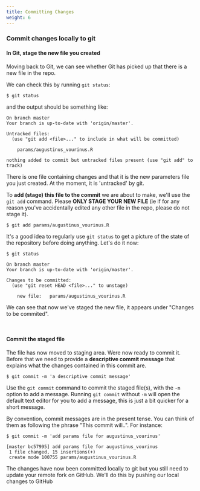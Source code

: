 ```yaml
---
title: Committing Changes
weight: 6
---
```



### Commit changes locally to git

#### In Git, stage the new file you created

Moving back to Git, we can see whether Git has picked up that there is a new file in the repo.

We can check this by running `git status`:
```
$ git status
```
and the output should be something like:
```
On branch master
Your branch is up-to-date with 'origin/master'.

Untracked files:
  (use "git add <file>..." to include in what will be committed)

	params/augustinus_vourinus.R

nothing added to commit but untracked files present (use "git add" to track)
```

There is one file containing changes and that it is the new parameters file you just created. At the moment, it is 'untracked' by git.

To **add (stage) this file to the commit** we are about to make, we'll use the `git add` command. Please **ONLY STAGE YOUR NEW FILE** (ie if for any reason you've accidentally edited any other file in the repo, please do not stage it).
```
$ git add params/augustinus_vourinus.R
```
It's a good idea to regularly use `git status` to get a picture of the state of the repository before doing anything. Let's do it now:
```
$ git status

On branch master
Your branch is up-to-date with 'origin/master'.

Changes to be committed:
  (use "git reset HEAD <file>..." to unstage)

	new file:   params/augustinus_vourinus.R
```
We can see that now we've staged the new file, it appears under "Changes to be commited".

<br>

#### Commit the staged file

The file has now moved to staging area. Were now ready to commit it. Before that we need to provide a **descriptive commit message** that explains what the changes contained in this commit are.

```
$ git commit -m 'a descriptive commit message'
```
Use the `git commit` command to commit the staged file(s), with the `-m` option to add a message. Running `git commit` without `-m` will open the default text editor for you to add a message, this is just a bit quicker for a short message.

By convention, commit messages are in the present tense. You can think of them as following the phrase "This commit will..". For instance:
```
$ git commit -m 'add params file for augustinus_vourinus'

[master bc57995] add params file for augustinus_vourinus
 1 file changed, 15 insertions(+)
 create mode 100755 params/augustinus_vourinus.R
```

The changes have now been committed locally to git but you still need to update your remote fork on GitHub. We'll do this by pushing our local changes to GitHub

<br>
